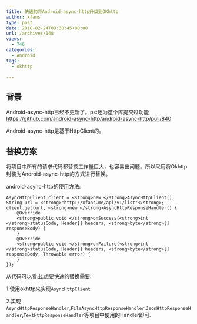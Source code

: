 ```yaml
---
title: 快速的将Android-async-http升级到OKhttp
author: xfans
type: post
date: 2018-02-24T03:30:45+00:00
url: /archives/148
views:
  - 746
categories:
  - Android
tags:
  - okhttp

---
```

## 背景

Android-async-http已经不更新了。ps:还为这个库提交过功能<https://github.com/android-async-http/android-async-http/pull/840>

Android-async-http是基于HttpClient的。

## 替换方案

将项目中所有的请求代码都替换工作量巨大，也容易出问题。所以采用将Okhttp封装为Android-async-http的方式进行替换。

android-async-http的使用方法:

<pre class="wp-block-preformatted"><code>AsyncHttpClient client = &lt;strong>new &lt;/strong>AsyncHttpClient();
String url = &lt;strong>"http://xfans.me/api/v1/list"&lt;/strong>;
client.get(url, &lt;strong>new &lt;/strong>AsyncHttpResponseHandler() {
    @Override
    &lt;strong>public void &lt;/strong>onSuccess(&lt;strong>int &lt;/strong>statusCode, Header[] headers, &lt;strong>byte&lt;/strong>[] responseBody) {
    }
    @Override
    &lt;strong>public void &lt;/strong>onFailure(&lt;strong>int &lt;/strong>statusCode, Header[] headers, &lt;strong>byte&lt;/strong>[] responseBody, Throwable error) {
    }
});</code></pre>

从代码可以看出,想要快速的替换需要:

1.使用okhttp来实现`AsyncHttpClient`

2.实现`AsyncHttpResponseHandler`,`FileAsyncHttpResponseHandler`,`JsonHttpResponseHandler`,`TextHttpResponseHandler`等项目中使用的Handler即可.